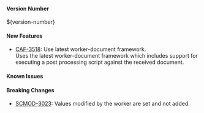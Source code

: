 
#### Version Number
${version-number}

#### New Features
- [CAF-3518](https://jira.autonomy.com/browse/CAF-3518): Use latest worker-document framework.  
  Uses the latest worker-document framework which includes support for executing a post processing script against the received document.

#### Known Issues

#### Breaking Changes
- [SCMOD-3023](https://jira.autonomy.com/browse/SCMOD-3023): Values modified by the worker are set and not added.
